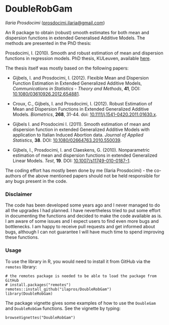 # DoubleRobGam
*Ilaria Prosdocimi*   (prosdocimi.ilaria@gmail.com) 

An R package to obtain (robust) smooth estimates for both mean and dispersion functions in extended Generalised Additive Models. The methods are presented in the PhD thesis:

Prosdocimi, I. (2010). Smooth and robust estimation of mean and dispersion functions in regression models. PhD thesis, KULeuven, available [here](https://lirias.kuleuven.be/handle/123456789/280610).


The thesis itself was mostly based on the following papers: 

* Gijbels, I. and Prosdocimi, I. (2012). Flexible Mean and Dispersion Function Estimation in Extended Generalized Additive Models, *Communications in Statistics - Theory and Methods*, **41**, DOI: [10.1080/03610926.2012.654881](https://www.doi.org/10.1080/03610926.2012.654881).

* Croux, C., Gijbels, I. and Prosdocimi, I. (2012).  Robust Estimation of Mean and Dispersion Functions in Extended Generalized Additive Models. *Biometrics*, **268**, 31-44. doi: [10.1111/j.1541-0420.2011.01630.x](https://www.doi.org/10.1111/j.1541-0420.2011.01630.x).

* Gijbels I. and  Prosdocimi I. (2011). Smooth estimation of mean and dispersion function in extended Generalized Additive Models with application to Italian Induced Abortion data. *Journal of Applied Statistics*, **38**. DOI: [10.1080/02664763.2010.550039](https://www.doi.org/10.1080/02664763.2010.550039).

* Gijbels, I., Prosdocimi, I. and  Claeskens, G. (2010). Nonparametric estimation of mean and dispersion functions in extended Generalized Linear Models. *Test*, **19**. DOI: [10.1007/s11749-010-0187-1](https://www.doi.org/10.1007/s11749-010-0187-1).

The coding effort has mostly been done by me (Ilaria Prosdocimi) - the co-authors of the above mentioned papers should not be held responsible for any bugs present in the code. 


### Disclaimer 
The code has been developed some years ago and I never managed to do all the upgrades I had planned. I have nevertheless tried to put some effort in documenting the functions and decided to make the code available as is. I am aware of some issues and I expect users to find even more bugs and bottlenecks. I am happy to receive pull requests and get informed about bugs, although I can not guarantee I will have much time to spend improving these functions. 

### Usage 
To use the library in R, you would need to install it from GitHub via the `remotes` library: 

```
# the remotes package is needed to be able to load the package from GitHub
# install.packages("remotes")
remotes::install_github("ilapros/DoubleRobGam")
library(DoubleRobGam)
``` 

The package vignette gives some examples of how to use the `DoubleGam` and `DoubleRobGam` functions. See the vignette by typing:

```
browseVignettes("DoubleRobGam")
``` 

